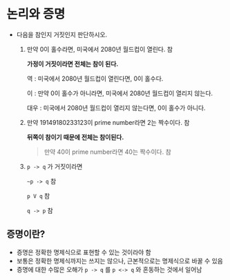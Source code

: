# 논리와 증명

* 다음을 참인지 거짓인지 판단하시오.

  1. 만약 0이 홀수라면, 미국에서 2080년 월드컵이 열린다. 참

     **가정이 거짓이라면 전체는 참이 된다.**

     역 : 미국에서 2080년 월드컵이 열린다면, 0이 홀수다.

     이 : 만약 0이 홀수가 아니라면, 미국에서 2080년 월드컵이 열리지 않는다.

     대우 : 미국에서 2080년 월드컵이 열리지 않는다면, 0이 홀수가 아니다.

  2. 만약 19149180233123이 prime number라면 2는 짝수이다.  참

     **뒤쪽이 참이기 때문에 전체는 참이된다.**

     > 만약 40이 prime number라면 40는 짝수이다. 참

  3. `p -> q` 가 거짓이라면 

     `~p -> q` 참

     `p V q` 참

     `q -> p` 참

## 증명이란?

* 증명은 정확한 명제식으로 표현할 수 있는 것이라야 함
* 보통은 정확한 명제식까지는 쓰지는 않으나, 근본적으로는 명제식으로 바꿀 수 있음
* 증명에 대한 수많은 오해가 `p -> q` 를 `p <-> q` 와 혼동하는 것에서 일어남

